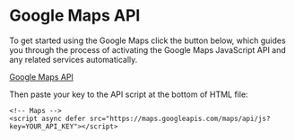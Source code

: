 # Google Maps API

To get started using the Google Maps click the button below, which guides you through the process of activating the Google Maps JavaScript API and any related services automatically.

[Google Maps API](https://developers.google.com/maps/documentation/javascript/get-api-key)

Then paste your key to the API script at the bottom of HTML file:

```markup
<!-- Maps -->
<script async defer src="https://maps.googleapis.com/maps/api/js?key=YOUR_API_KEY"></script>
```

